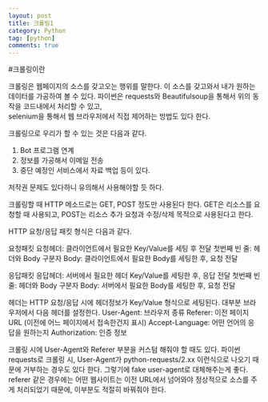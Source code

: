 ```yaml
---
layout: post
title: 크롤링1
category: Python
tag: [python]
comments: true
---
```


#크롤링이란

크롤링은 웹페이지의 소스를 갖고오는 행위를 말한다.
이 소스를 갖고와서 내가 원하는 데이터를 가공하여 볼 수 있다.
파이썬은 requests와 Beautifulsoup을 통해서 위의 동작을 코드내에서 처리할 수 있고,  
selenium을 통해서 웹 브라우저에서 직접 제어하는 방법도 있다 한다.  

크롤링으로 우리가 할 수 있는 것은 다음과 같다.

1. Bot 프로그램 연계
2. 정보를 가공해서 이메일 전송
3. 중단 예정인 서비스에서 자료 백업 등이 있다.

저작권 문제도 있다하니 유의해서 사용해야할 듯 하다.

크롤링할 때 HTTP 메소드로는 GET, POST 정도만 사용된다 한다.
GET은 리소스를 요청할 때 사용되고, POST는 리소스 추가 요청과 수정/삭제 목적으로 사용된다고 한다.

HTTP 요청/응답 패킷 형식은 다음과 같다.

요청패킷
  요청헤더: 클라이언트에서 필요한 Key/Value를 세팅 후 전달
  첫번째 빈 줄: 헤더와 Body 구분자
  Body: 클라이언트에서 필요한 Body를 세팅한 후, 요청 전달

응답패킷
  응답헤더: 서버에서 필요한 헤더 Key/Value를 세팅한 후, 응답 전달
  첫번째 빈 줄: 헤더와 Body 구분자
  Body: 서버에서 필요한 Body를 세팅한 후, 요청 전달
  
헤더는 HTTP 요청/응답 시에 헤더정보가 Key/Value 형식으로 세팅된다.
대부분 브라우저에서 다음 헤더를 설정한다.
User-Agent: 브라우저 종류
Referer: 이전 페이지 URL (이전에 어느 페이지에서 접속한건지 표시)
Accept-Language: 어떤 언어의 응답을 원하는지
Authorization: 인증 정보

크롤링 시에 User-Agent와 Referer 부분을 커스텀 해줘야 할 때도 있다.
파이썬 requests로 크롤링 시, User-Agent가 python-requests/2.xx 이런식으로 나오기 때문에 거부하는 경우도 있다 한다.
그렇기에 fake user-agent로 대체해주는게 좋다.  
referer 같은 경우에는 어떤 웹사이트는 이전 URL에서 넘어와야 정상적으로 소스를 주게 처리되었기 때문에, 이부분도 적절히 바꿔줘야 한다.


